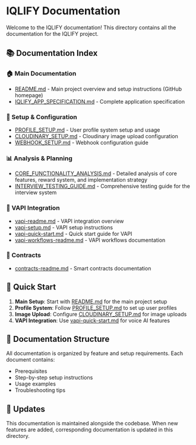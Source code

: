 # IQLIFY Documentation

Welcome to the IQLIFY documentation! This directory contains all the documentation for the IQLIFY project.

## 📚 Documentation Index

### 🏠 Main Documentation
- [README.md](../README.md) - Main project overview and setup instructions (GitHub homepage)
- [IQLIFY_APP_SPECIFICATION.md](./IQLIFY_APP_SPECIFICATION.md) - Complete application specification

### 🔧 Setup & Configuration
- [PROFILE_SETUP.md](./PROFILE_SETUP.md) - User profile system setup and usage
- [CLOUDINARY_SETUP.md](./CLOUDINARY_SETUP.md) - Cloudinary image upload configuration
- [WEBHOOK_SETUP.md](./WEBHOOK_SETUP.md) - Webhook configuration guide

### 📊 Analysis & Planning
- [CORE_FUNCTIONALITY_ANALYSIS.md](./CORE_FUNCTIONALITY_ANALYSIS.md) - Detailed analysis of core features, reward system, and implementation strategy
- [INTERVIEW_TESTING_GUIDE.md](./INTERVIEW_TESTING_GUIDE.md) - Comprehensive testing guide for the interview system

### 🎤 VAPI Integration
- [vapi-readme.md](./vapi-readme.md) - VAPI integration overview
- [vapi-setup.md](./vapi-setup.md) - VAPI setup instructions
- [vapi-quick-start.md](./vapi-quick-start.md) - Quick start guide for VAPI
- [vapi-workflows-readme.md](./vapi-workflows-readme.md) - VAPI workflows documentation

### 📄 Contracts
- [contracts-readme.md](./contracts-readme.md) - Smart contracts documentation

## 🚀 Quick Start

1. **Main Setup**: Start with [README.md](../README.md) for the main project setup
2. **Profile System**: Follow [PROFILE_SETUP.md](./PROFILE_SETUP.md) to set up user profiles
3. **Image Upload**: Configure [CLOUDINARY_SETUP.md](./CLOUDINARY_SETUP.md) for image uploads
4. **VAPI Integration**: Use [vapi-quick-start.md](./vapi-quick-start.md) for voice AI features

## 📖 Documentation Structure

All documentation is organized by feature and setup requirements. Each document contains:
- Prerequisites
- Step-by-step setup instructions
- Usage examples
- Troubleshooting tips

## 🔄 Updates

This documentation is maintained alongside the codebase. When new features are added, corresponding documentation is updated in this directory.
